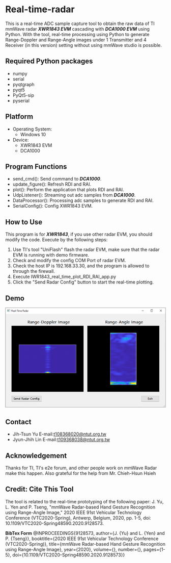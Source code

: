 # Real-time-radar
This is a real-time ADC sample capture tool to obtain the raw data of TI mmWave radar ***XWR1843 EVM*** cascading with ***DCA1000 EVM*** using Python. With the tool, real-time processing using Python to generate Range-Doppler and Range-Angle images under 1 Transmitter and 4 Receiver (in this version) setting without using mmWave studio is possible.

## Required Python packages
* numpy
* serial
* pyqtgraph
* pyqt5
* PyQt5-sip
* pyserial

## Platform
* Operating System: 
    - Windows 10
* Device:
    - XWR1843 EVM
    - DCA1000

## Program Functions
* send_cmd(): Send command to ***DCA1000***.
* update_figure(): Refresh RDI and RAI.
* plot(): Perform the application that plots RDI and RAI.
* UdpListener(): Streaming out adc samples from ***DCA1000***.
* DataProcessor(): Processing adc samples to generate RDI and RAI.
* SerialConfig(): Config XWR1843 EVM.

## How to Use
This program is for ***XWR1843***, if you use other radar EVM, you should modify the code.
Execute by the following steps:
   1. Use TI's tool "UniFlash" flash the radar EVM, make sure that the radar EVM is running with demo firmware.
   2. Check and modify the config COM Port of radar EVM.
   3. Check the host IP is 192.168.33.30, and the program is allowed to through the firewall.
   4. Execute IWR1843_real_time_plot_RDI_RAI_app.py
   5. Click the "Send Radar Config" button to start the real-time plotting.

## Demo 
![](Demo.PNG)

## Contact
* Jih-Tsun Yu E-mail:t108368020@ntut.org.tw
* Jyun-Jhih Lin E-mail:t109368038@ntut.org.tw

## Acknowledgement
Thanks for TI, TI's e2e forum, and other people work on mmWave Radar make this happen.
Also grateful for the help from Mr. Chieh-Hsun Hsieh

## Credit: Cite This Tool
The tool is related to the real-time prototyping of the following paper:
J. Yu, L. Yen and P. Tseng, "mmWave Radar-based Hand Gesture Recognition using Range-Angle Image," 2020 IEEE 91st Vehicular Technology Conference (VTC2020-Spring), Antwerp, Belgium, 2020, pp. 1-5, doi: 10.1109/VTC2020-Spring48590.2020.9128573.

**BibTex Form**
@INPROCEEDINGS{9128573,
  author={J. {Yu} and L. {Yen} and P. {Tseng}},
  booktitle={2020 IEEE 91st Vehicular Technology Conference (VTC2020-Spring)}, 
  title={mmWave Radar-based Hand Gesture Recognition using Range-Angle Image}, 
  year={2020},
  volume={},
  number={},
  pages={1-5},
  doi={10.1109/VTC2020-Spring48590.2020.9128573}}
